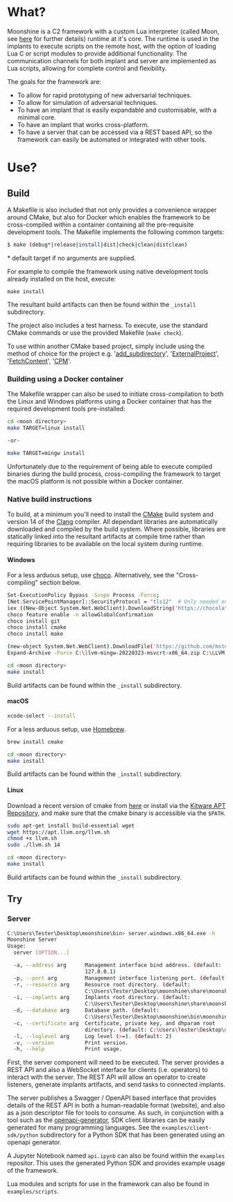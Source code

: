 # What?

Moonshine is a C2 framework with a custom Lua interpreter (called Moon, see [here](extern/moon/README.md) for further details) runtime at it's core. The runtime is used in the implants to execute scripts on the remote host, with the option of loading Lua C or script modules to provide additional functionality. The communication channels for both implant and server are implemented as Lua scripts, allowing for complete control and flexibility.

The goals for the framework are:
- To allow for rapid prototyping of new adversarial techniques.
- To allow for simulation of adversarial techniques.
- To have an implant that is easily expandable and customisable, with a minimal core.
- To have an implant that works cross-platform.
- To have a server that can be accessed via a REST based API, so the framework can easily be automated or integrated with other tools.

# Use?

## Build

A Makefile is also included that not only provides a convenience wrapper around CMake, but also for Docker which enables the framework to be cross-compiled within a container containing all the pre-requisite development tools. The Makefile implements the following common targets:

```bash
$ make (debug*|release|install|dist|check|clean|distclean)
```

\* default target if no arguments are supplied.

For example to compile the framework using native development tools already installed on the host, execute:

`make install`

The resultant build artifacts can then be found within the `_install` subdirectory.

The project also includes a test harness. To execute, use the standard CMake commands or use the provided Makefile (`make check`).

To use within another CMake based project, simply include using the method of choice for the project e.g. '[add_subdirectory](https://cmake.org/cmake/help/latest/command/add_subdirectory.html)', '[ExternalProject](https://cmake.org/cmake/help/latest/module/ExternalProject.html)', '[FetchContent](https://cmake.org/cmake/help/latest/module/FetchContent.html)', '[CPM](https://github.com/cpm-cmake/CPM.cmake)'.

### Building using a Docker container

The Makefile wrapper can also be used to initiate cross-compilation to both the Linux and Windows platforms using a Docker container that has the required development tools pre-installed:

```bash
cd <moon directory>
make TARGET=linux install

-or-

make TARGET=mingw install
```

Unfortunately due to the requirement of being able to execute compiled binaries during the build process, cross-compiling the framework to target the macOS platform is not possible within a Docker container.

### Native build instructions

To build, at a minimum you'll need to install the [CMake](https://cmake.org/) build system and version 14 of the [Clang](https://clang.llvm.org/) compiler. All dependant libraries are automatically downloaded and compiled by the build system. Where possible, libraries are statically linked into the resultant artifacts at compile time rather than requiring libraries to be available on the local system during runtime.

#### Windows

For a less arduous setup, use [choco](https://chocolatey.org/). Alternatively, see the "Cross-compiling" section below.

```bash
Set-ExecutionPolicy Bypass -Scope Process -Force;
[Net.ServicePointManager]::SecurityProtocol = "tls12"  # Only needed on Windows < 10
iex ((New-Object System.Net.WebClient).DownloadString('https://chocolatey.org/install.ps1'))
choco feature enable -n allowGlobalConfirmation
choco install git
choco install cmake
choco install make
```

```bash
(new-object System.Net.WebClient).DownloadFile('https://github.com/mstorsjo/llvm-mingw/releases/download/20220323/llvm-mingw-20220323-msvcrt-x86_64.zip','C:\llvm-mingw-20220323-msvcrt-x86_64.zip')
Expand-Archive -Force C:\llvm-mingw-20220323-msvcrt-x86_64.zip C:\LLVM
```

```bash
cd <moon directory>
make install
```

Build artifacts can be found within the `_install` subdirectory.

#### macOS

```bash
xcode-select --install
```

For a less arduous setup, use [Homebrew](https://brew.sh/).

```bash
brew install cmake
```

```bash
cd <moon directory>
make install
```

Build artifacts can be found within the `_install` subdirectory.

#### Linux

Download a recent version of cmake from [here](https://cmake.org/download/) or install via the [Kitware APT Repository](https://apt.kitware.com/), and make sure that the cmake binary is accessible via the `$PATH`.

```bash
sudo apt-get install build-essential wget
wget https://apt.llvm.org/llvm.sh
chmod +x llvm.sh
sudo ./llvm.sh 14
```

```bash
cd <moon directory>
make install
```

Build artifacts can be found within the `_install` subdirectory.

## Try

### Server

```bash
C:\Users\Tester\Desktop\moonshine\bin> server.windows.x86_64.exe -h
Moonshine Server
Usage:
  server [OPTION...]

  -a, --address arg      Management interface bind address. (default:
                         127.0.0.1)
  -p, --port arg         Management interface listening port. (default: 9000)
  -r, --resource arg     Resource root directory. (default:
                         C:\Users\Tester\Desktop\moonshine\share\moonshine\resources)
  -i, --implants arg     Implants root directory. (default:
                         C:\Users\Tester\Desktop\moonshine\share\moonshine\implants)
  -d, --database arg     Database path. (default:
                         C:\Users\Tester\Desktop\moonshine\bin\moonshine.sqlite)
  -c, --certificate arg  Certificate, private key, and dhparam root
                         directory. (default: C:\Users\Tester\Desktop\moonshine\bin)
  -l, --loglevel arg     Log level (>=). (default: 2)
  -v, --version          Print version.
  -h, --help             Print usage.
```

First, the server component will need to be executed. The server provides a REST API and also a WebSocket interface for clients (i.e. operators) to interact with the server. The REST API will allow an operator to create listeners, generate implants artifacts, and send tasks to connected implants.

The server publishes a Swagger / OpenAPI based interface that provides details of the REST API in both a human-readable format (website), and also as a json descriptor file for tools to consume. As such, in conjunction with a tool such as the [openapi-generator](https://github.com/OpenAPITools/openapi-generator), SDK client libraries can be easily generated for many programming languages. See the `examples/client-sdk/python` subdirectory for a Python SDK that has been generated using an openapi generator.

A Jupyter Notebook named `api.ipynb` can also be found within the `examples` repositor.  This uses the generated Python SDK and provides example usage of the framework.

Lua modules and scripts for use in the framework can also be found in `examples/scripts`.
